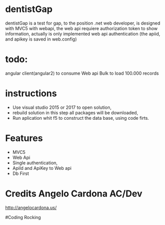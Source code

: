 # dentistGap

dentistGap is a test for gap, to the position .net web developer, is designed with MVC5 with webapi, the web api requiere authorization token to show information, actually is only implemented web api authentication (the apiid, and apikey is saved in web.config)

# todo:

angular client(angular2) to consume Web api
Bulk to load 100.000 records


# instructions 
* Use visual studio 2015 or 2017 to open solution, 
* rebuild solution in this step all packages will be downloaded,
* Run aplication whit f5 to construct the data base, using code firts.



# Features
* MVC5
* Web Api
* Single authentication, 
* ApiId and ApiKey to Web api
* Db First

# Credits Angelo Cardona AC/Dev
http://angelocardona.us/

#Coding Rocking 
